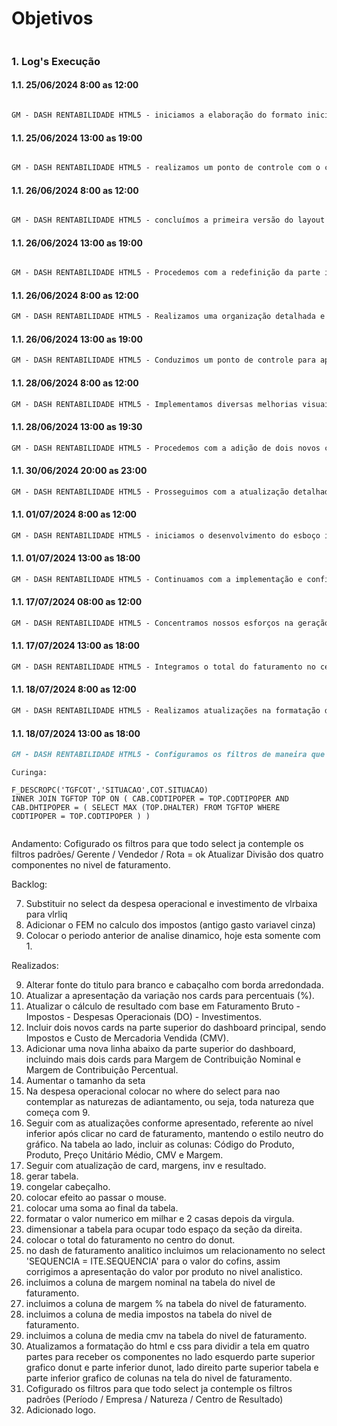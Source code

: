 # Objetivos
```markdown


```


### 1. Log's Execução


#### 1.1. 25/06/2024 8:00 as 12:00
```markdown

GM - DASH RENTABILIDADE HTML5 - iniciamos a elaboração do formato inicial do dashboard a partir do dash principal, estruturando-o em 4 cards principais divididos em faturamento, despesas operacionais, investimento e resultado. Cada card foi configurado com informações consolidadas, acompanhadas de um detalhamento no rodapé que exibe valores do período anterior. Introduzimos ícones representativos para cada card e implementamos efeitos visuais ao passar o mouse sobre eles. Além disso, configuramos um select de intervalo de datas no dashboard para filtrar todos os componentes responsivamente, resultando em uma versão inicial do painel principal.

```


#### 1.1. 25/06/2024 13:00 as 19:00
```markdown

GM - DASH RENTABILIDADE HTML5 - realizamos um ponto de controle com o cliente, que destacou pontos essenciais para o projeto e esta primeira etapa do dash principal. Posteriormente, atualizamos o dashboard para incluir um total de 8 cards: 4 na parte superior, 2 na parte intermediária e 2 na parte inferior. Refinamos os efeitos visuais ao passar o mouse sobre os cards, ajustando transições de cores, e atualizamos os ícones para o formato SVG, melhorando significativamente sua aparência. Além disso, desenvolvemos um select de data para iniciar a integração de dados reais no primeiro card, avançando assim na implementação e funcionalidade do dashboard.

```


#### 1.1. 26/06/2024 8:00 as 12:00
```markdown

GM - DASH RENTABILIDADE HTML5 - concluímos a primeira versão do layout dos cards e dedicamos esforços à estruturação do select principal para o dashboard na seção principal. Identificamos e definimos os valores essenciais para faturamento, devolução, hectolitro e descontos, agrupando-os no select para totalização dos respectivos dados. Iniciamos a integração de dados nos cards correspondentes e produzimos um vídeo para o ponto de controle com o cliente, onde discutimos ajustes solicitados e outras definições de escopo necessárias. 

```


#### 1.1. 26/06/2024 13:00 as 19:00
```markdown

GM - DASH RENTABILIDADE HTML5 - Procedemos com a redefinição da parte inferior do dashboard, reduzindo de 2 cards para 1, o que nos permitiu integrar a logo da empresa na parte inferior esquerda, ajustando seu tamanho para melhor se adequar ao espaço disponível. Reorganizamos os ícones que representam os valores consolidados e refinamos o select principal ao adicionar informações do período anterior e a variação percentual em relação ao período atual. Adicionalmente, implementamos uma seta indicativa ao lado do valor consolidado que altera sua cor para verde ou vermelho, representando variações positivas ou negativas, respectivamente, quando a variação é maior ou menor que 1, em uma função dinamica em java script. Essas adaptações contribuíram para melhorar a estrutura e a usabilidade do dashboard, enriquecendo a experiência de visualização e interpretação dos dados financeiros apresentados.

```
#### 1.1. 26/06/2024 8:00 as 12:00
```markdown
GM - DASH RENTABILIDADE HTML5 - Realizamos uma organização detalhada e redefinimos o filtro de intervalo de dados, ajustando-o para incluir o período anterior. Especificamente, implementamos um método para calcular o mês anterior à data inicial e determinar a data final com base na diferença de dias entre a data final e inicial, adicionando isso à data inicial do período anterior. Também reestruturamos o seletor para exibir informações de despesas operacionais, investimentos e resultado, integrando essa estrutura ao HTML conforme o padrão dos cards já desenvolvidos.

```
#### 1.1. 26/06/2024 13:00 as 19:00
```markdown
GM - DASH RENTABILIDADE HTML5 - Conduzimos um ponto de controle para apresentar as atualizações realizadas. Definimos uma série de tarefas que incluíam a atualização da apresentação das variações nos cards para percentuais (%), o refinamento do cálculo do resultado considerando Faturamento Bruto, Impostos, Despesas Operacionais e Investimentos. Introduzimos dois novos cards na parte superior do dashboard para Impostos e Custo de Mercadoria Vendida (CMV), além de uma nova linha abaixo, com os cards para Margem de Contribuição Nominal e Margem de Contribuição Percentual. Continuamos com as melhorias na seção inferior do dashboard, especialmente após clicar no card de faturamento, mantendo o estilo visual neutro do gráfico e adicionando colunas específicas na tabela ao lado para código do produto, produto, preço unitário médio, CMV e margem. Ajustamos também o filtro de despesas operacionais para excluir naturezas que começam com 9, representando adiantamentos. Retomamos o trabalho iniciando pela configuração do layout mais adequado para os novos cards inseridos na parte superior e na nova seção subsequente, testando várias opções até encontrar um estilo visual mais agradável e alinhado com a formatação geral do dashboard. Além disso, redefinimos o posicionamento da logo no dashboard para melhorar a estética e a organização visual do painel.

```

#### 1.1. 28/06/2024 8:00 as 12:00
```markdown
GM - DASH RENTABILIDADE HTML5 - Implementamos diversas melhorias visuais e funcionais no dashboard. Iniciamos alterando a cor da fonte do título para branco e aplicando bordas arredondadas ao cabeçalho dos cards, o que contribuiu para uma estética mais moderna e coesa. Atualizamos a apresentação das variações nos cards para exibir percentuais (%) de maneira clara e informativa, proporcionando uma análise mais precisa das mudanças nos dados. Refinamos também o cálculo do resultado, agora baseado em Faturamento Bruto menos Impostos, Despesas Operacionais e Investimentos, garantindo maior precisão nos indicadores financeiros.
```


#### 1.1. 28/06/2024 13:00 as 19:30
```markdown
GM - DASH RENTABILIDADE HTML5 - Procedemos com a adição de dois novos cards na parte superior do dashboard principal, dedicados a Impostos e Custo de Mercadoria Vendida (CMV), ampliando assim a visão detalhada sobre os custos e impostos associados às operações. Introduzimos uma nova linha abaixo da seção superior do dashboard, incluindo cards para Margem de Contribuição Nominal e Margem de Contribuição Percentual, que são indicadores cruciais para a análise de rentabilidade. Aumentamos o tamanho das setas indicativas para melhorar a visibilidade das variações positivas e negativas nos dados. No filtro de despesas operacionais, refinamos a query para excluir naturezas que começam com 9, representando adiantamentos e simplificando a análise dos gastos efetivos. Continuamos aprimorando a seção inferior do dashboard, mantendo o estilo neutro do gráfico após clicar no card de faturamento e adicionando colunas essenciais na tabela ao lado, como Código do Produto, Produto, Preço Unitário Médio, CMV e Margem, para uma análise detalhada e precisa dos produtos comercializados. Essas atualizações refletem nosso compromisso contínuo com a melhoria da usabilidade e da apresentação dos dados no dashboard.

```

#### 1.1. 30/06/2024 20:00 as 23:00
```markdown
GM - DASH RENTABILIDADE HTML5 - Prosseguimos com a atualização detalhada dos cards do dashboard, focando na análise e ajuste das margens de contribuição, investimentos e resultado. Implementamos refinamentos específicos para garantir que os indicadores financeiros estejam precisos e alinhados com as últimas atualizações de dados, assegurando assim que o dashboard continue a fornecer informações relevantes e atualizadas para a tomada de decisões estratégicas.
```


#### 1.1. 01/07/2024 8:00 as 12:00
```markdown
GM - DASH RENTABILIDADE HTML5 - iniciamos o desenvolvimento do esboço inicial do primeiro nível inferior ao card de faturamento, optando por substituir o gráfico de pizza pelo gráfico de donut. Configuramos o donut com cores suaves e aplicamos uma transparência de rgba 0.2, proporcionando uma estética agradável e clara. Integramos um conteúdo informativo dentro do donut para apresentar uma visão consolidada dos dados. Neste esboço inicial, planejamos inicialmente incluir um segundo gráfico abaixo e uma tabela ao lado; entretanto, decidimos simplificar este nível para conter apenas dois componentes gráficos: o donut à esquerda e o maptree à direita. Implementamos a interatividade necessária para que ao clicar em uma fatia do donut, as informações correspondentes fossem filtradas e exibidas no maptree.
```

#### 1.1. 01/07/2024 13:00 as 18:00
```markdown
GM - DASH RENTABILIDADE HTML5 - Continuamos com a implementação e configuração do maptree, garantindo que estivesse configurado corretamente para exibição e interação. Ajustamos os detalhes visuais e funcionais para assegurar que o maptree respondesse adequadamente aos filtros aplicados pelo donut, proporcionando uma experiência de usuário fluida e informativa. Essas atualizações foram essenciais para enriquecer a análise de dados no dashboard, permitindo uma visualização detalhada e interativa das informações relacionadas ao desempenho de vendas e distribuição da empresa.
```

#### 1.1. 17/07/2024 08:00 as 12:00
```markdown
GM - DASH RENTABILIDADE HTML5 - Concentramos nossos esforços na geração de uma tabela detalhada, congelando seu cabeçalho para facilitar a visualização dos dados ao rolar a página. Implementamos um efeito visual ao passar o mouse sobre as linhas da tabela, proporcionando uma experiência de usuário mais interativa e intuitiva. Adicionamos uma linha de soma ao final da tabela, calculando os totais das colunas numéricas, e formatamos os valores numéricos para exibir milhares com duas casas decimais após a vírgula. Além disso, ajustamos a dimensão da tabela para ocupar todo o espaço disponível na seção da direita, garantindo uma visualização completa e otimizada dos dados.
```

#### 1.1. 17/07/2024 13:00 as 18:00
```markdown
GM - DASH RENTABILIDADE HTML5 - Integramos o total do faturamento no centro do gráfico de donut, melhorando a clareza das informações apresentadas. No dashboard de faturamento analítico, ajustamos a query SQL incluindo o relacionamento 'SEQUENCIA = ITE.SEQUENCIA' para o valor do Cofins, corrigindo a exibição dos valores por produto no nível analítico. Adicionamos novas colunas na tabela de faturamento, incluindo Margem Nominal, Margem Percentual, Média de Impostos e Média de Custo de Mercadoria Vendida (CMV). Essas inclusões proporcionaram uma visão mais detalhada e completa dos dados financeiros, permitindo uma análise mais precisa e abrangente do desempenho dos produtos e suas margens.
```




#### 1.1. 18/07/2024 8:00 as 12:00
```markdown
GM - DASH RENTABILIDADE HTML5 - Realizamos atualizações na formatação do HTML e CSS para dividir a tela em quatro partes distintas, otimizando a disposição dos componentes na tela do nível de faturamento. A parte superior esquerda foi destinada ao gráfico de donut, enquanto a parte inferior esquerda recebeu outro gráfico de donut. Na parte superior direita, posicionamos a tabela detalhada, e na parte inferior direita, incluímos um gráfico de colunas. Esta organização permite uma visualização clara e estruturada dos diferentes componentes analíticos, facilitando a análise integrada de dados.
```

#### 1.1. 18/07/2024 13:00 as 18:00
```markdown
GM - DASH RENTABILIDADE HTML5 - Configuramos os filtros de maneira que todos os selects já contemplassem os filtros padrão: Período, Empresa, Natureza e Centro de Resultado, assegurando que as consultas fossem consistentes e abrangentes. Além disso, adicionamos a logo da empresa na interface, melhorando a identidade visual e profissionalismo da aplicação. Estas melhorias contribuíram significativamente para a usabilidade e funcionalidade do dashboard, proporcionando uma ferramenta mais eficiente e intuitiva para análise de faturamento.
```



```
Curinga:

F_DESCROPC('TGFCOT','SITUACAO',COT.SITUACAO)
INNER JOIN TGFTOP TOP ON ( CAB.CODTIPOPER = TOP.CODTIPOPER AND CAB.DHTIPOPER = ( SELECT MAX (TOP.DHALTER) FROM TGFTOP WHERE CODTIPOPER = TOP.CODTIPOPER ) )


```




Andamento:
Cofigurado os filtros para que todo select ja contemple os filtros padrões/ Gerente / Vendedor / Rota = ok
Atualizar Divisão dos quatro componentes no nivel de faturamento.





Backlog:

7) Substituir no select da despesa operacional e investimento de vlrbaixa para vlrliq
11) Adicionar o FEM no calculo dos impostos (antigo gasto variavel cinza)
12) Colocar o periodo anterior de analise dinamico, hoje esta somente com 1.




Realizados:

9) Alterar fonte do titulo para branco e cabaçalho com borda arredondada.
1) Atualizar a apresentação da variação nos cards para percentuais (%).
2) Atualizar o cálculo de resultado com base em Faturamento Bruto - Impostos - Despesas Operacionais (DO) - Investimentos.
3) Incluir dois novos cards na parte superior do dashboard principal, sendo Impostos e Custo de Mercadoria Vendida (CMV).
4) Adicionar uma nova linha abaixo da parte superior do dashboard, incluindo mais dois cards para Margem de Contribuição Nominal e Margem de Contribuição Percentual.
8) Aumentar o tamanho da seta
6) Na despesa operacional colocar no where do select para nao contemplar as naturezas de adiantamento, ou seja, toda natureza que começa com 9.
5) Seguir com as atualizações conforme apresentado, referente ao nível inferior após clicar no card de faturamento, mantendo o estilo neutro do gráfico. Na tabela ao lado, incluir as colunas: Código do Produto, Produto, Preço Unitário Médio, CMV e Margem.
10) Seguir com atualização de card, margens, inv e resultado.
1) gerar tabela.
2) congelar cabeçalho.
3) colocar efeito ao passar o mouse.
4) colocar uma soma ao final da tabela.
5) formatar o valor numerico em milhar e 2 casas depois da virgula.
6) dimensionar a tabela para ocupar todo espaço da seção da direita.
7) colocar o total do faturamento no centro do donut.
8) no dash de faturamento analitico incluimos um relacionamento no select 'SEQUENCIA = ITE.SEQUENCIA' para o valor do cofins, assim corrigimos a apresentação do valor por produto no nivel analistico.
10) incluimos a coluna de margem nominal na tabela do nivel de faturamento.
11) incluimos a coluna de margem % na tabela do nivel de faturamento.
12) incluimos a coluna de media impostos na tabela do nivel de faturamento.
13) incluimos a coluna de media cmv na tabela do nivel de faturamento.
1) Atualizamos a formatação do html e css para dividir a tela em quatro partes para receber os componentes no lado esquerdo parte superior grafico donut e parte inferior dunot, lado direito parte superior tabela e parte inferior grafico de colunas na tela do nivel de faturamento.
2) Cofigurado os filtros para que todo select ja contemple os filtros padrões (Período / Empresa  / Natureza / Centro de Resultado)
3) Adicionado logo.

